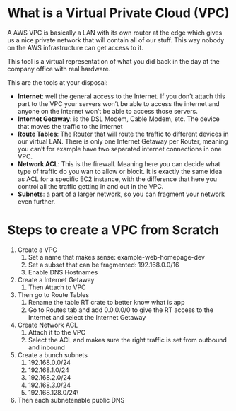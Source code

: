 # What is a Virtual Private Cloud (VPC)

A AWS VPC is basically a LAN with its own router at the edge which gives us a nice private network that will contain all of our stuff. This way nobody on the AWS infrastructure can get access to it.

This tool is a virtual representation of what you did back in the day at the company office with real hardware.

This are the tools at your disposal:

- **Internet**: well the general access to the Internet. If you don’t attach this part to the VPC your servers won’t be able to access the internet and anyone on the internet won’t be able to access those servers.
- **Internet Getaway**: is the DSL Modem, Cable Modem, etc. The device that moves the traffic to the internet
- **Route Tables**: The Router that will route the traffic to different devices in our virtual LAN. There is only one Internet Getaway per Router, meaning you can’t for example have two separated internet connections in one VPC.
- **Network ACL**: This is the firewall. Meaning here you can decide what type of traffic do you wan to allow or block. It is exactly the same idea as ACL for a specific EC2 instance, with the difference that here you control all the traffic getting in and out in the VPC.
- **Subnets**: a part of a larger network, so you can fragment your network even further.

# Steps to create a VPC from Scratch

1. Create a VPC
    1. Set a name that makes sense: example-web-homepage-dev
    2. Set a subset that can be fragmented: 192.168.0.0/16
    3. Enable DNS Hostnames
2. Create a Internet Getaway
    1. Then Attach to VPC
3. Then go to Route Tables
    1. Rename the table RT crate to better know what is app
    2. Go to Routes tab and add 0.0.0.0/0 to give the RT access to the Internet and select the Internet Getaway
4. Create Network ACL
    1. Attach it to the VPC
    2. Select the ACL and makes sure the right traffic is set from outbound and inbound
5. Create a bunch subnets
    1. 192.168.0.0/24
    2. 192.168.1.0/24
    3. 192.168.2.0/24
    4. 192.168.3.0/24
    5. 192.168.128.0/24\
6. Then each subnetenable public DNS

